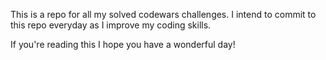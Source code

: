 This is a repo for all my solved codewars challenges. I intend to commit to this repo everyday as I improve my coding skills.

If you're reading this I hope you have a wonderful day!